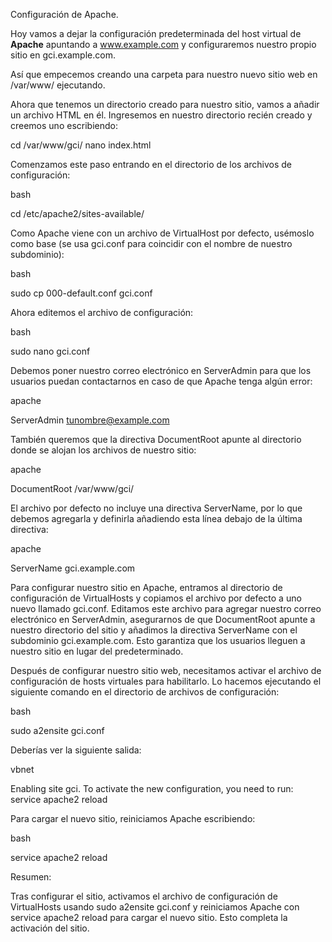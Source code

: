  Configuración de Apache.

Hoy vamos a dejar la configuración predeterminada del host virtual de **Apache** apuntando a www.example.com y configuraremos nuestro propio sitio en gci.example.com.

Así que empecemos creando una carpeta para nuestro nuevo sitio web en /var/www/ ejecutando.

Ahora que tenemos un directorio creado para nuestro sitio, vamos a añadir un archivo HTML en él. Ingresemos en nuestro directorio recién creado y creemos uno escribiendo:

cd /var/www/gci/
nano index.html

Comenzamos este paso entrando en el directorio de los archivos de configuración:

bash

cd /etc/apache2/sites-available/

Como Apache viene con un archivo de VirtualHost por defecto, usémoslo como base (se usa gci.conf para coincidir con el nombre de nuestro subdominio):

bash

sudo cp 000-default.conf gci.conf

Ahora editemos el archivo de configuración:

bash

sudo nano gci.conf

Debemos poner nuestro correo electrónico en ServerAdmin para que los usuarios puedan contactarnos en caso de que Apache tenga algún error:

apache

ServerAdmin tunombre@example.com

También queremos que la directiva DocumentRoot apunte al directorio donde se alojan los archivos de nuestro sitio:

apache

DocumentRoot /var/www/gci/

El archivo por defecto no incluye una directiva ServerName, por lo que debemos agregarla y definirla añadiendo esta línea debajo de la última directiva:

apache

ServerName gci.example.com

Para configurar nuestro sitio en Apache, entramos al directorio de configuración de VirtualHosts y copiamos el archivo por defecto a uno nuevo llamado gci.conf. Editamos este archivo para agregar nuestro correo electrónico en ServerAdmin, asegurarnos de que DocumentRoot apunte a nuestro directorio del sitio y añadimos la directiva ServerName con el subdominio gci.example.com. Esto garantiza que los usuarios lleguen a nuestro sitio en lugar del predeterminado.

Después de configurar nuestro sitio web, necesitamos activar el archivo de configuración de hosts virtuales para habilitarlo. Lo hacemos ejecutando el siguiente comando en el directorio de archivos de configuración:

bash

sudo a2ensite gci.conf

Deberías ver la siguiente salida:

vbnet

Enabling site gci.
To activate the new configuration, you need to run:
  service apache2 reload

Para cargar el nuevo sitio, reiniciamos Apache escribiendo:

bash

service apache2 reload

Resumen:

Tras configurar el sitio, activamos el archivo de configuración de VirtualHosts usando sudo a2ensite gci.conf y reiniciamos Apache con service apache2 reload para cargar el nuevo sitio. Esto completa la activación del sitio.
